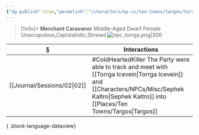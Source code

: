 ```yaml
---
{"dg-publish":true,"permalink":"/characters/np-cs/ten-towns/targos/torrga-icevein/"}
---
```



> [!info]+
> **Merchant Caravaner**
> Middle-Aged Dwarf Female
> Unscrupulous,Capistalistic,Shrewd 
> ![npc_torrga.png|300](/img/user/_attachments/npcs/npc_torrga.png)

| §                              | Interactions                                                                                                           |
| ------------------------------ | ---------------------------------------------------------------------------------------------------------------------- |
| [[Journal/Sessions/02\|02]] | #ColdHeartedKiller The Party were able to track and meet with [[Torrga Icevein\|Torrga Icevein]] and [[Characters/NPCs/Misc/Sephek Kaltro\|Sephek Kaltro]] into [[Places/Ten Towns/Targos\|Targos]] |

{ .block-language-dataview}